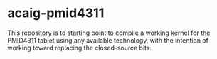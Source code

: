 acaig-pmid4311
==============

This repository is to starting point to compile a working kernel for the PMID4311 tablet using any available technology, with the intention of working toward replacing the closed-source bits.

